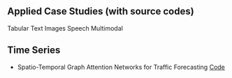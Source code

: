 ## Applied Case Studies (with source codes)

Tabular
Text
Images
Speech
Multimodal

## Time Series

- Spatio-Temporal Graph Attention Networks for Traffic Forecasting [Code](https://github.com/akashsonowal/traffic-forecasting)
